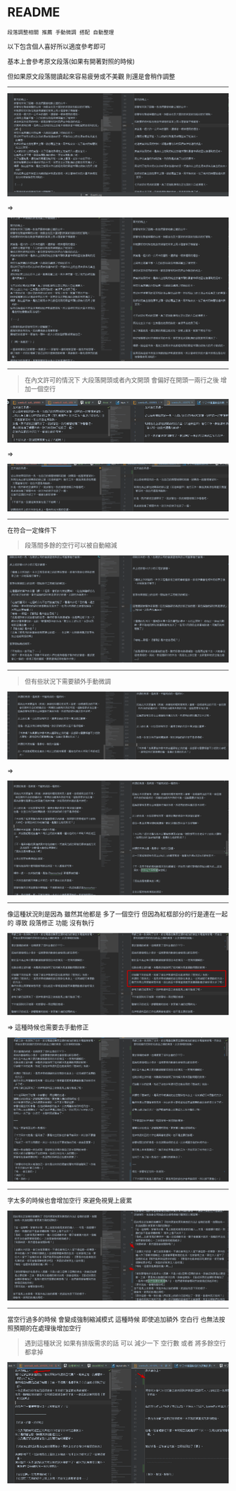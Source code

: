 # README

    段落調整相關 推薦 手動微調 搭配 自動整理

以下包含個人喜好所以適度參考即可

基本上會參考原文段落(如果有開著對照的時候)

但如果原文段落閱讀起來容易疲勞或不美觀 則還是會稍作調整

---

![image](../img/image.png)

=>

![image_1](../img/image_1.png)

---

> 在內文許可的情況下 大段落開頭或者內文開頭 會偏好在開頭一兩行之後 增加一個空行

![image_2](../img/image_2.png)

=>

![image_3](../img/image_3.png)

---


在符合一定條件下

> 段落間多餘的空行可以被自動縮減

![image_6](../img/image_6.png)

---

> 但有些狀況下需要額外手動微調

![image_7](../img/image_7.png)

=>

![image_8](../img/image_8.png)

---

像這種狀況則是因為 雖然其他都是 多了一個空行 但因為紅框部分的行是連在一起的 導致 段落修正 功能 沒有執行

![image_10](../img/image_10.png)

=> 這種時候也需要去手動修正

![image_11](../img/image_11.png)

---

字太多的時候也會增加空行 來避免視覺上疲累

![image_14](../img/image_14.png)

---

當空行過多的時候 會變成強制縮減模式 這種時候 即使追加額外 空白行 也無法按照預期的在處理後增加空行

> 遇到這種狀況 如果有排版需求的話 可以 減少一下 空行數 或者 將多餘空行都拿掉

![image_17](../img/image_17.png)

